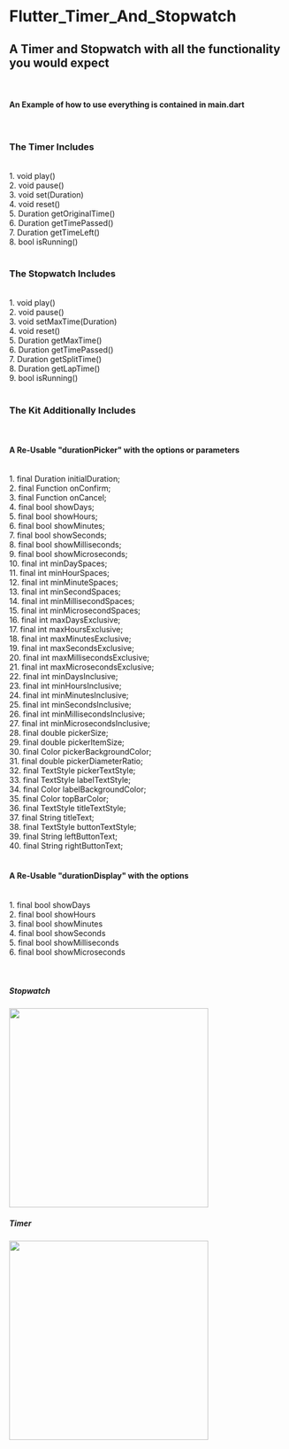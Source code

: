 # Flutter_Timer_And_Stopwatch
<h2> A Timer and Stopwatch with all the functionality you would expect </h2>
<br>
<h4> An Example of how to use everything is contained in main.dart </h4> 
<br>
<h3> The Timer Includes </h3>
<br>
1. void play() <br>
2. void pause() <br>
3. void set(Duration) <br>
4. void reset() <br>
5. Duration getOriginalTime() <br>
6. Duration getTimePassed() <br>
7. Duration getTimeLeft() <br>
8. bool isRunning() <br>
<br>
<h3> The Stopwatch Includes </h3>
<br>
1. void play() <br>
2. void pause() <br>
3. void setMaxTime(Duration) <br>
4. void reset() <br>
5. Duration getMaxTime() <br>
6. Duration getTimePassed() <br>
7. Duration getSplitTime() <br>
8. Duration getLapTime() <br>
9. bool isRunning() <br>
<br>
<h3> The Kit Additionally Includes </h3>
<br>
<h4> A Re-Usable "durationPicker" with the options or parameters </h4>
<br>
1. final Duration initialDuration; <br>
2. final Function onConfirm; <br>
3. final Function onCancel; <br>
4. final bool showDays; <br>
5. final bool showHours; <br>
6. final bool showMinutes; <br>
7. final bool showSeconds; <br>
8. final bool showMilliseconds; <br>
9. final bool showMicroseconds; <br>
10. final int minDaySpaces; <br>
11. final int minHourSpaces; <br>
12. final int minMinuteSpaces; <br>
13. final int minSecondSpaces; <br>
14. final int minMillisecondSpaces; <br>
15. final int minMicrosecondSpaces; <br>
16. final int maxDaysExclusive; <br>
17. final int maxHoursExclusive; <br>
18. final int maxMinutesExclusive; <br>
19. final int maxSecondsExclusive; <br>
20. final int maxMillisecondsExclusive; <br>
21. final int maxMicrosecondsExclusive; <br>
22. final int minDaysInclusive; <br>
23. final int minHoursInclusive; <br>
24. final int minMinutesInclusive; <br>
25. final int minSecondsInclusive; <br>
26. final int minMillisecondsInclusive; <br>
27. final int minMicrosecondsInclusive; <br>
28. final double pickerSize; <br>
29. final double pickerItemSize; <br>
30. final Color pickerBackgroundColor; <br>
31. final double pickerDiameterRatio; <br>
32. final TextStyle pickerTextStyle; <br>
33. final TextStyle labelTextStyle; <br>
34. final Color labelBackgroundColor; <br>
35. final Color topBarColor; <br>
36. final TextStyle titleTextStyle; <br>
37. final String titleText; <br>
38. final TextStyle buttonTextStyle; <br>
39. final String leftButtonText; <br>
40. final String rightButtonText; <br>
<br>
<h4> A Re-Usable "durationDisplay" with the options </h4>
<br>
1. final bool showDays <br>
2. final bool showHours <br>
3. final bool showMinutes <br>
4. final bool showSeconds <br>
5. final bool showMilliseconds <br>
6. final bool showMicroseconds <br>
<br>
<br>
<h5>Stopwatch</h5>
<img src="https://media.giphy.com/media/DQdmcrEwAFqneM6tiL/giphy.gif" width="360"/>
<br>
<h5>Timer</h5>
<img src="https://media.giphy.com/media/5qFCRiENukaLzB7Yoy/giphy.gif" width="360"/>
<br>
